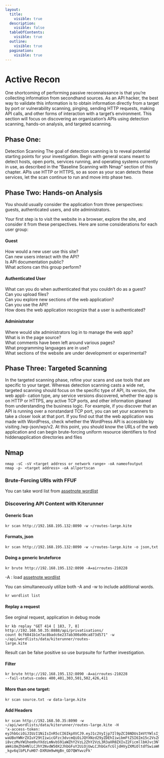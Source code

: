 ```yaml
---
layout:
  title:
    visible: true
  description:
    visible: false
  tableOfContents:
    visible: true
  outline:
    visible: true
  pagination:
    visible: true
---
```


# Active Recon

One shortcoming of performing passive reconnaissance is that you’re collecting information from secondhand sources. As an API hacker, the best way to validate this information is to obtain information directly from a target by port or vulnerability scanning, pinging, sending HTTP requests, making API calls, and other forms of interaction with a target’s environment. This section will focus on discovering an organization’s APIs using detection scanning, hands-on analysis, and targeted scanning.

## Phase One:

&#x20;Detection Scanning The goal of detection scanning is to reveal potential starting points for your investigation. Begin with general scans meant to detect hosts, open ports, services running, and operating systems currently in use, as described in the “Baseline Scanning with Nmap” section of this chapter. APIs use HTTP or HTTPS, so as soon as your scan detects these services, let the scan continue to run and move into phase two.

## Phase Two: Hands-on Analysis

You should usually consider the application from three perspectives: guests, authenticated users, and site administrators.

Your first step is to visit the website in a browser, explore the site, and consider it from these perspectives. Here are some considerations for each user group:&#x20;

#### Guest&#x20;

How would a new user use this site? \
Can new users interact with the API? \
Is API documentation public? \
What actions can this group perform?&#x20;

#### Authenticated User&#x20;

What can you do when authenticated that you couldn’t do as a guest? \
Can you upload files? \
Can you explore new sections of the web application? \
Can you use the API? \
How does the web application recognize that a user is authenticated?&#x20;

#### Administrator&#x20;

Where would site administrators log in to manage the web app? \
What is in the page source? \
What comments have been left around various pages? \
What programming languages are in use? \
What sections of the website are under development or experimental?

## Phase Three: Targeted Scanning

In the targeted scanning phase, refine your scans and use tools that are specific to your target. Whereas detection scanning casts a wide net, targeted scanning should focus on the specific type of API, its version, the web appli- cation type, any service versions discovered, whether the app is on HTTP or HTTPS, any active TCP ports, and other information gleaned from understanding the business logic. For example, if you discover that an API is running over a nonstandard TCP port, you can set your scanners to take a closer look at that port. If you find out that the web application was made with WordPress, check whether the WordPress API is accessible by visiting /wp-json/wp/v2. At this point, you should know the URLs of the web application and can begin brute-forcing uniform resource identifiers to find hiddenapplication directories and files

## Nmap

```
nmap -sC -sV <target address or network range> -oA nameofoutput
nmap -p- <target address> -oA allportscan

```

### Brute-Forcing URIs with FFUF

You can take word list from  [assetnote wordlist](https://wordlists.assetnote.io/)

### Discovering API Content with Kiterunner

#### Generic Scan

```
kr scan http://192.168.195.132:8090 -w ~/routes-large.kite
```

#### Formats, json

```
kr scan http://192.168.195.132:8090 -w ~/routes-large.kite -o json,txt
```

#### Doing a generic bruteforce

```
kr brute http://192.168.195.132:8090 -A=airroutes-210228
```

\-A : load [assetnote wordlist](https://wordlists.assetnote.io/)

You can simultaneously utilize both -A and -w to include additional words.

```
kr wordlist list
```

#### Replay a request

See orginal request, application in debug mode

```
kr kb replay "GET 414 [ 183, 7, 8] http://192.168.50.35:8888/api/privatisations/
count 0cf6841b1e7ac8badc6e237ab300a90ca873d571" -w ~/api/wordlists/data/kiterunner/routes-
large.kite
```

Result can be false positive so use burpsuite for further investigation.

#### Filter

```
kr brute http://192.168.195.132:8090 -A=airroutes-210228 
--fail-status-codes 400,401,303,501,502,426,411
```

#### More than one target:

```
kr scan source.txt -w data-large.kite
```

#### Add Headers

```
kr scan http://192.168.50.35:8090 -w ~/api/wordlists/data/kiterunner/routes-large.kite -H
'x-access-token: eyJhbGciOiJIUzI1NiIsInR5cCI6IkpXVCJ9.eyJ1c2VyIjp7Il9pZCI6NDUsImVtYWlsIjoiaGF
waUBoYWNrZXIuY29tIiwicGFzc3dvcmQiOiJQYXNzd29yZDEhIiwibmFtZSI6Im15c2VsZmNyeSIsInBpYyI6Imh0dHBzO
i8vczMuYW1hem9uYXdzLmNvbS91aWZhY2VzL2ZhY2VzL3R3aXR0ZXIvZ2FicmllbHJvc3Nlci8xMjguanBnIiwiaXNfYWRt
aW4iOmZhbHNlLCJhY2NvdW50X2JhbGFuY2UiOjUwLCJhbGxfcGljdHVyZXMiOltdfSwiaWF0IjoxNjMxNDE2OTYwfQ._qoC
_kgv6qlbPLFuH07-DXRUm9wHgBn_GD7QWYwvzFk'
```
